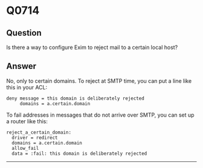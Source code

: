 Q0714
=====

Question
--------

Is there a way to configure Exim to reject mail to a certain local host?

Answer
------

No, only to certain domains. To reject at SMTP time, you can put a line
like this in your ACL:

    deny message = this domain is deliberately rejected
         domains = a.certain.domain

To fail addresses in messages that do not arrive over SMTP, you can set
up a router like this:

    reject_a_certain_domain:
      driver = redirect
      domains = a.certain.domain
      allow_fail
      data = :fail: this domain is deliberately rejected

* * * * *
